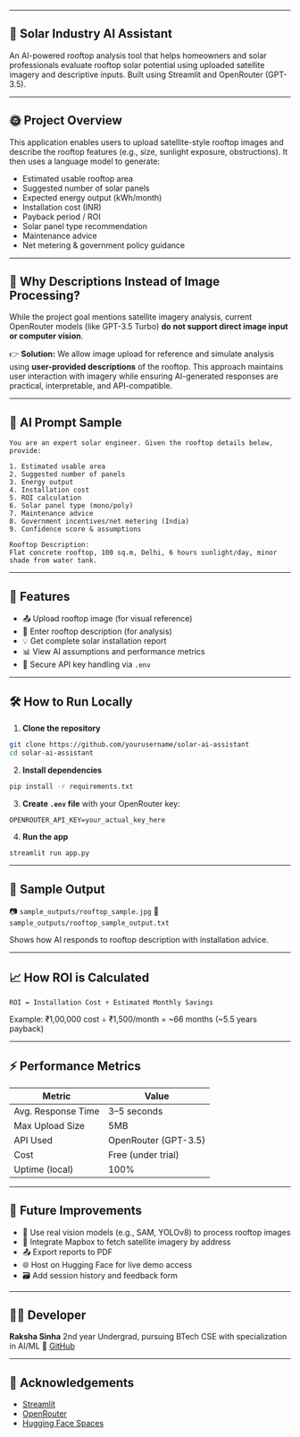 
---

## 🔆 Solar Industry AI Assistant

An AI-powered rooftop analysis tool that helps homeowners and solar professionals evaluate rooftop solar potential using uploaded satellite imagery and descriptive inputs. Built using Streamlit and OpenRouter (GPT-3.5).

---

## 🌞 Project Overview

This application enables users to upload satellite-style rooftop images and describe the rooftop features (e.g., size, sunlight exposure, obstructions). It then uses a language model to generate:

- Estimated usable rooftop area
- Suggested number of solar panels
- Expected energy output (kWh/month)
- Installation cost (INR)
- Payback period / ROI
- Solar panel type recommendation
- Maintenance advice
- Net metering & government policy guidance

---

## 📸 Why Descriptions Instead of Image Processing?

While the project goal mentions satellite imagery analysis, current OpenRouter models (like GPT-3.5 Turbo) **do not support direct image input or computer vision**.

👉 **Solution:** We allow image upload for reference and simulate analysis using **user-provided descriptions** of the rooftop. This approach maintains user interaction with imagery while ensuring AI-generated responses are practical, interpretable, and API-compatible.

---

## 🧠 AI Prompt Sample

```text
You are an expert solar engineer. Given the rooftop details below, provide:

1. Estimated usable area
2. Suggested number of panels
3. Energy output
4. Installation cost
5. ROI calculation
6. Solar panel type (mono/poly)
7. Maintenance advice
8. Government incentives/net metering (India)
9. Confidence score & assumptions

Rooftop Description:
Flat concrete rooftop, 100 sq.m, Delhi, 6 hours sunlight/day, minor shade from water tank.
````

---

## 🚀 Features

* 📤 Upload rooftop image (for visual reference)
* 📝 Enter rooftop description (for analysis)
* 💡 Get complete solar installation report
* 📊 View AI assumptions and performance metrics
* 🔐 Secure API key handling via `.env`

---

## 🛠️ How to Run Locally

1. **Clone the repository**

```bash
git clone https://github.com/yourusername/solar-ai-assistant
cd solar-ai-assistant
```

2. **Install dependencies**

```bash
pip install -r requirements.txt
```

3. **Create `.env` file** with your OpenRouter key:

```
OPENROUTER_API_KEY=your_actual_key_here
```

4. **Run the app**

```bash
streamlit run app.py
```

---

## 🧪 Sample Output

📷 `sample_outputs/rooftop_sample.jpg`
📄 `sample_outputs/rooftop_sample_output.txt`

Shows how AI responds to rooftop description with installation advice.

---

## 📈 How ROI is Calculated

```
ROI = Installation Cost ÷ Estimated Monthly Savings
```

Example: ₹1,00,000 cost ÷ ₹1,500/month = \~66 months (\~5.5 years payback)

---

## ⚡ Performance Metrics

| Metric             | Value                |
| ------------------ | -------------------- |
| Avg. Response Time | 3–5 seconds          |
| Max Upload Size    | 5MB                  |
| API Used           | OpenRouter (GPT-3.5) |
| Cost               | Free (under trial)   |
| Uptime (local)     | 100%                 |

---

## 🧠 Future Improvements

* 🎯 Use real vision models (e.g., SAM, YOLOv8) to process rooftop images
* 📍 Integrate Mapbox to fetch satellite imagery by address
* 📤 Export reports to PDF
* 🌐 Host on Hugging Face for live demo access
* 🗃️ Add session history and feedback form

---

## 👩‍💻 Developer

**Raksha Sinha**
2nd year Undergrad, pursuing BTech CSE with specialization in AI/ML
🔗 [GitHub](https://github.com/rakshasinha1908)

---

## 🧠 Acknowledgements

* [Streamlit](https://streamlit.io/)
* [OpenRouter](https://openrouter.ai)
* [Hugging Face Spaces](https://huggingface.co/spaces)


